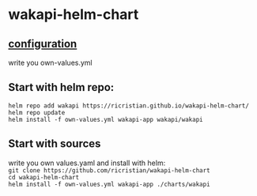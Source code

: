 # wakapi-helm-chart

## [configuration](https://github.com/muety/wakapi#-configuration-options)
write you own-values.yml

## Start with helm repo:
`helm repo add wakapi https://ricristian.github.io/wakapi-helm-chart/`  
`helm repo update`  
`helm install -f own-values.yml wakapi-app wakapi/wakapi`  


## Start with sources
write you own values.yaml and install with helm:  
`git clone https://github.com/ricristian/wakapi-helm-chart`  
`cd wakapi-helm-chart`  
`helm install -f own-values.yml wakapi-app ./charts/wakapi`  
